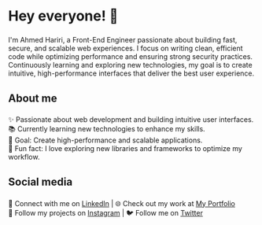 <h1 align="left">Hey everyone! 🚀</h1>

###

<p align="left">
  I'm Ahmed Hariri, a Front-End Engineer passionate about building fast, secure, and scalable web experiences. 
  I focus on writing clean, efficient code while optimizing performance and ensuring strong security practices. 
  Continuously learning and exploring new technologies, my goal is to create intuitive, high-performance interfaces that
  deliver the best user experience.
</p>

###

<h2 align="left">About me</h2>

###

<p align="left">
  ✨ Passionate about web development and building intuitive user interfaces.<br>
  📚 Currently learning new technologies to enhance my skills.<br>
  🎯 Goal: Create high-performance and scalable applications.<br>
  🎲 Fun fact: I love exploring new libraries and frameworks to optimize my workflow.<br>
</p>

###

<h2 align="left">Social media</h2>

###

<p align="left">
  🔗 Connect with me on <a href="https://www.linkedin.com/in/ahmed-hariri-965460295" target="_blank">LinkedIn</a> | 
  🌐 Check out my work at <a href="https://ahmed-hrr.vercel.app" target="_blank">My Portfolio</a><br>
  📸 Follow my projects on <a href="https://www.instagram.com/ahmed__hrr" target="_blank">Instagram</a> | 
  🐦 Follow me on <a href="https://x.com/kodatchi_001" target="_blank">Twitter</a>
</p>

